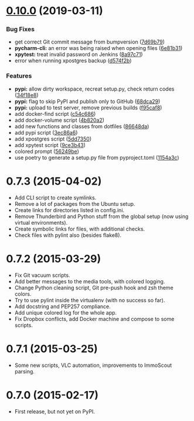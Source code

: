 <a name="0.10.0"></a>
# [0.10.0](https://github.com/andreoliwa/python-clit/compare/0.7.0...v0.10.0) (2019-03-11)


### Bug Fixes

* get correct Git commit message from bumpversion ([7d69b79](https://github.com/andreoliwa/python-clit/commit/7d69b79))
* **pycharm-cli:** an error was being raised when opening files ([6e81b31](https://github.com/andreoliwa/python-clit/commit/6e81b31))
* **xpytest:** treat invalid password on Jenkins ([8a97c71](https://github.com/andreoliwa/python-clit/commit/8a97c71))
* error when running xpostgres backup ([d574f2b](https://github.com/andreoliwa/python-clit/commit/d574f2b))


### Features

* **pypi:** allow dirty workspace, recreat setup.py, check return codes ([34f18e8](https://github.com/andreoliwa/python-clit/commit/34f18e8))
* **pypi:** flag to skip PyPI and publish only to GitHub ([68dca29](https://github.com/andreoliwa/python-clit/commit/68dca29))
* **pypi:** upload to test server, remove previous builds ([f95caf8](https://github.com/andreoliwa/python-clit/commit/f95caf8))
* add docker-find script ([c54c686](https://github.com/andreoliwa/python-clit/commit/c54c686))
* add docker-volume script ([4b820a2](https://github.com/andreoliwa/python-clit/commit/4b820a2))
* add new functions and classes from dotfiles ([86648da](https://github.com/andreoliwa/python-clit/commit/86648da))
* add pypi script ([3ec86a6](https://github.com/andreoliwa/python-clit/commit/3ec86a6))
* add xpostgres script ([5dd7350](https://github.com/andreoliwa/python-clit/commit/5dd7350))
* add xpytest script ([9ce3b43](https://github.com/andreoliwa/python-clit/commit/9ce3b43))
* colored prompt ([56249be](https://github.com/andreoliwa/python-clit/commit/56249be))
* use poetry to generate a setup.py file from pyproject.toml ([1154a3c](https://github.com/andreoliwa/python-clit/commit/1154a3c))



<a name="0.7.3"></a>

# 0.7.3 (2015-04-02)

-   Add CLI script to create symlinks.
-   Remove a lot of packages from the Ubuntu setup.
-   Create links for directories listed in config.ini.
-   Remove Thunderbird and Python stuff from the global setup (now using virtual environments).
-   Create symbolic links for files, with additional checks.
-   Check files with pylint also (besides flake8).

<a name="0.7.2"></a>

# 0.7.2 (2015-03-29)

-   Fix Git vacuum scripts.
-   Add better messages to the media tools, with colored logging.
-   Change Python cleaning script, Git pre-push hook and zsh theme colors.
-   Try to use pylint inside the virtualenv (with no success so far).
-   Add docstring and PEP257 compliance.
-   Add unique colored log for the whole app.
-   Fix Dropbox conflicts, add Docker machine and compose to some scripts.

<a name="0.7.1"></a>

# 0.7.1 (2015-03-25)

-   Some new scripts, VLC automation, improvements to ImmoScout parsing.

<a name="0.7.0"></a>

# 0.7.0 (2015-02-17)

-   First release, but not yet on PyPI.
